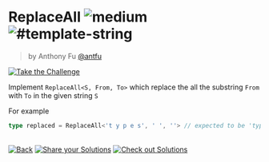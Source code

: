 <!--info-header-start--><h1>ReplaceAll <img src="https://img.shields.io/badge/-medium-eaa648" alt="medium"/> <img src="https://img.shields.io/badge/-%23template--string-999" alt="#template-string"/></h1><blockquote><p>by Anthony Fu <a href="https://github.com/antfu" target="_blank">@antfu</a></p></blockquote><p><a href="https://tsch.js.org/119/play" target="_blank"><img src="https://img.shields.io/badge/-Take%20the%20Challenge-3178c6?logo=typescript" alt="Take the Challenge"/></a> </p><!--info-header-end-->

Implement `ReplaceAll<S, From, To>` which replace the all the substring `From` with `To` in the given string `S`

For example

```ts
type replaced = ReplaceAll<'t y p e s', ' ', ''> // expected to be 'types'
```


<!--info-footer-start--><br><a href="../../README.md" target="_blank"><img src="https://img.shields.io/badge/-Back-grey" alt="Back"/></a> <a href="https://tsch.js.org/119/answer" target="_blank"><img src="https://img.shields.io/badge/-Share%20your%20Solutions-teal" alt="Share your Solutions"/></a> <a href="https://tsch.js.org/119/solutions" target="_blank"><img src="https://img.shields.io/badge/-Check%20out%20Solutions-de5a77?logo=awesome-lists&logoColor=white" alt="Check out Solutions"/></a> <!--info-footer-end-->